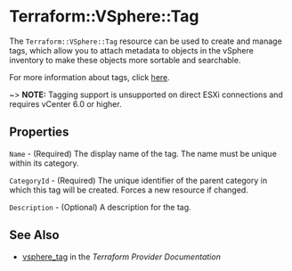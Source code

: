 # Terraform::VSphere::Tag

The `Terraform::VSphere::Tag` resource can be used to create and manage tags, which allow
you to attach metadata to objects in the vSphere inventory to make these
objects more sortable and searchable.

For more information about tags, click [here][ext-tags-general].

[ext-tags-general]: https://docs.vmware.com/en/VMware-vSphere/6.5/com.vmware.vsphere.vcenterhost.doc/GUID-E8E854DD-AA97-4E0C-8419-CE84F93C4058.html

~> **NOTE:** Tagging support is unsupported on direct ESXi connections and
requires vCenter 6.0 or higher.

## Properties

`Name` - (Required) The display name of the tag. The name must be unique
within its category.

`CategoryId` - (Required) The unique identifier of the parent category in
which this tag will be created. Forces a new resource if changed.

`Description` - (Optional) A description for the tag.


## See Also

* [vsphere_tag](https://www.terraform.io/docs/providers/vsphere/r/tag.html) in the _Terraform Provider Documentation_